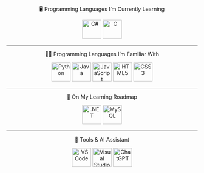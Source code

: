 <p align="center">
🖥️ Programming Languages I’m Currently Learning 
</p>
<p align="center">
  <img src="https://cdn.jsdelivr.net/gh/devicons/devicon/icons/csharp/csharp-original.svg" width="50" height="50" alt="C#" />
<img src="https://upload.wikimedia.org/wikipedia/commons/1/19/C_Logo.png" width="50" height="50" alt="C" />

</p>

---


<p align="center">
 👨‍💻 Programming Languages I’m Familiar With
</p>
<p align="center">
<img src="https://cdn.jsdelivr.net/gh/devicons/devicon/icons/python/python-original.svg" width="50" height="50" alt="Python" />
<img src="https://cdn.jsdelivr.net/gh/devicons/devicon/icons/java/java-original.svg" width="50" height="50" alt="Java" />
<img src="https://cdn.jsdelivr.net/gh/devicons/devicon/icons/javascript/javascript-original.svg" width="50" height="50" alt="JavaScript" />
<img src="https://cdn.jsdelivr.net/gh/devicons/devicon/icons/html5/html5-original.svg" width="50" height="50" alt="HTML5" />
<img src="https://cdn.jsdelivr.net/gh/devicons/devicon/icons/css3/css3-original.svg" width="50" height="50" alt="CSS3" />
</p>


---
<p align="center">
  🎯 On My Learning Roadmap
</p>
<p align="center">

  <img src="https://cdn.jsdelivr.net/gh/devicons/devicon/icons/dot-net/dot-net-original.svg" width="50" height="50" alt=".NET" />
  <img src="https://cdn.jsdelivr.net/gh/devicons/devicon/icons/mysql/mysql-original.svg" width="50" height="50" alt="MySQL" />
</p>

---
<p align="center">
  🧰 Tools & AI Assistant
</p>

<p align="center">
  <img src="https://cdn.jsdelivr.net/gh/devicons/devicon/icons/vscode/vscode-original.svg" width="50" height="50" alt="VS Code" />
  <img src="https://cdn.jsdelivr.net/gh/devicons/devicon/icons/visualstudio/visualstudio-plain.svg" width="50" height="50" alt="Visual Studio" />
  <img src="https://upload.wikimedia.org/wikipedia/commons/0/04/ChatGPT_logo.svg" width="50" height="50" alt="ChatGPT" />
</p>

